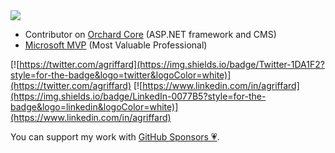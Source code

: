 <img src="https://github-readme-stats.vercel.app/api?username=agriffard&count_private=false&show_icons=true&theme=light&include_all_commits=false">

- Contributor on [Orchard Core](https://github.com/OrchardCMS/OrchardCore) (ASP.NET framework and CMS)
- [Microsoft MVP](https://mvp.microsoft.com/en-us/PublicProfile/5000870?fullName=Antoine%20Griffard) (Most Valuable Professional)

[![https://twitter.com/agriffard](https://img.shields.io/badge/Twitter-1DA1F2?style=for-the-badge&logo=twitter&logoColor=white)](https://twitter.com/agriffard)
[![https://www.linkedin.com/in/agriffard](https://img.shields.io/badge/LinkedIn-0077B5?style=for-the-badge&logo=linkedin&logoColor=white)](https://www.linkedin.com/in/agriffard)

You can support my work with [GitHub Sponsors 💗](https://github.com/sponsors/agriffard).
